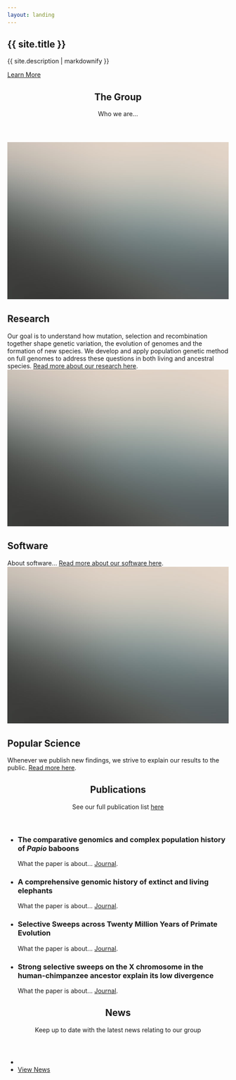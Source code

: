 ```yaml
---
layout: landing
---
```

<!-- Banner -->
<section id="banner">
<div class="inner">
<h2>{{ site.title }}</h2>
<p>{{ site.description | markdownify }}</p>
</div>
<a href="#one" class="more scrolly">Learn More</a>
</section>

<!-- One -->
<section id="one" class="wrapper style1 special">
<div class="inner">
<header class="major">
<h2>The Group</h2>
<p>Who we are...</p>
</header>
</div>
</section>

<!-- Two -->
<section id="two" class="wrapper alt style2">
<section class="spotlight">
<div class="image"><img src="images/placeholder.jpg" /></div><div class="content">
<h2>Research</h2>
Our goal is to understand how mutation, selection and recombination together shape genetic variation, the evolution of genomes and the formation of new species. We develop and apply population genetic method on full genomes to address these questions in both living and ancestral species. <a href="research.html">Read more about our research here</a>.
</div>
</section>
<section class="spotlight">
<div class="image"><img src="images/placeholder.jpg" /></div><div class="content">
<h2>Software</h2>
About software... <a href="software.html">Read more about our software here</a>.
</div>
</section>
<section class="spotlight">
<div class="image"><img src="images/placeholder.jpg" /></div><div class="content">
<h2>Popular Science</h2>
Whenever we publish new findings, we strive to explain our results to the public. <a href="popular_science.html">Read more here</a>.
</div>
</section>
</section>

<!-- Three -->
<section id="three" class="wrapper style3 special">
<div class="inner">
<header class="major">
<h2>Publications</h2>
<p>See our full publication list <a href="publications.html">here</a></p>
</header>
<ul class="features">
<li class="icon fa-newspaper-o">
<h3>The comparative genomics and complex population history of <em>Papio</em> baboons</h3>
What the paper is about... <a href="https://doi.org/">Journal</a>.
</li>
<li class="icon fa-newspaper-o">
<h3>A comprehensive genomic history of extinct and living elephants</h3>
What the paper is about...  <a href="https://doi.org/">Journal</a>.
</li>
<li class="icon fa-newspaper-o">
<h3>Selective Sweeps across Twenty Million Years of Primate Evolution</h3>
What the paper is about... <a href="https://doi.org/">Journal</a>.
</li>
<li class="icon fa-newspaper-o">
<h3>Strong selective sweeps on the X chromosome in the human-chimpanzee ancestor explain its low divergence</h3>
What the paper is about...  <a href="https://doi.org/">Journal</a>.
</li>
</ul>
</div>
</section>

<!-- CTA -->
<section id="cta" class="wrapper style4">
<div class="inner">
<header>
<h2>News</h2>
<p>Keep up to date with the latest news relating to our group</p>
</header>
<ul class="actions vertical">
<li></li>
<li><a href="news.html" class="button fit">View News</a></li>
</ul>
</div>
</section>